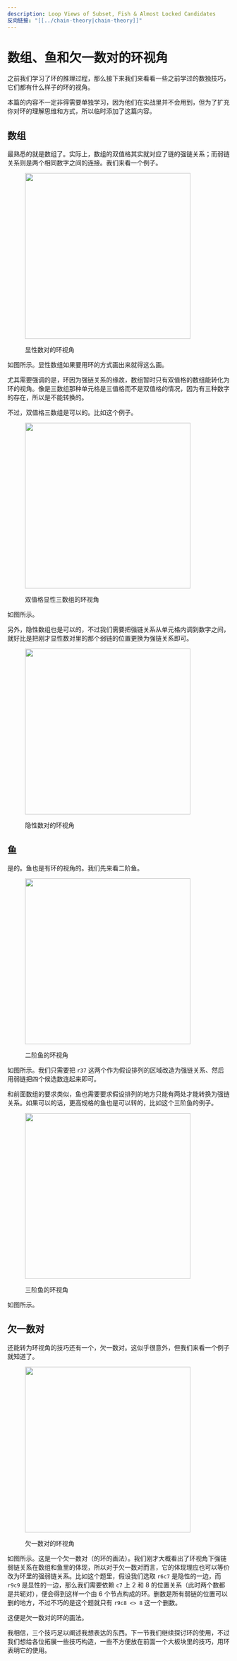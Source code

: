 ```yaml
---
description: Loop Views of Subset, Fish & Almost Locked Candidates
反向链接: "[[../chain-theory|chain-theory]]"
---
```


# 数组、鱼和欠一数对的环视角

之前我们学习了环的推理过程，那么接下来我们来看看一些之前学过的数独技巧，它们都有什么样子的环的视角。

本篇的内容不一定非得需要单独学习，因为他们在实战里并不会用到，但为了扩充你对环的理解思维和方式，所以临时添加了这篇内容。

## 数组 <a href="#subset" id="subset"></a>

最熟悉的就是数组了。实际上，数组的双值格其实就对应了链的强链关系；而弱链关系则是两个相同数字之间的连接。我们来看一个例子。

<figure><img src="../../.gitbook/assets/images_0338.png" alt="" width="375"><figcaption><p>显性数对的环视角</p></figcaption></figure>

如图所示。显性数组如果要用环的方式画出来就得这么画。

尤其需要强调的是，环因为强链关系的缘故，数组暂时只有双值格的数组能转化为环的视角。像是三数组那种单元格是三值格而不是双值格的情况，因为有三种数字的存在，所以是不能转换的。

不过，双值格三数组是可以的。比如这个例子。

<figure><img src="../../.gitbook/assets/images_0339.png" alt="" width="375"><figcaption><p>双值格显性三数组的环视角</p></figcaption></figure>

如图所示。

另外，隐性数组也是可以的，不过我们需要把强链关系从单元格内调到数字之间，就好比是把刚才显性数对里的那个弱链的位置更换为强链关系即可。

<figure><img src="../../.gitbook/assets/images_0340.png" alt="" width="375"><figcaption><p>隐性数对的环视角</p></figcaption></figure>

## 鱼 <a href="#fish" id="fish"></a>

是的。鱼也是有环的视角的。我们先来看二阶鱼。

<figure><img src="../../.gitbook/assets/images_0341.png" alt="" width="375"><figcaption><p>二阶鱼的环视角</p></figcaption></figure>

如图所示。我们只需要把 `r37` 这两个作为假设排列的区域改造为强链关系、然后用弱链把四个候选数连起来即可。

和前面数组的要求类似，鱼也需要要求假设排列的地方只能有两处才能转换为强链关系。如果可以的话，更高规格的鱼也是可以转的，比如这个三阶鱼的例子。

<figure><img src="../../.gitbook/assets/images_0342.png" alt="" width="375"><figcaption><p>三阶鱼的环视角</p></figcaption></figure>

如图所示。

## 欠一数对 <a href="#almost-locked-candidates" id="almost-locked-candidates"></a>

还能转为环视角的技巧还有一个，欠一数对。这似乎很意外，但我们来看一个例子就知道了。

<figure><img src="../../.gitbook/assets/images_0343.png" alt="" width="375"><figcaption><p>欠一数对的环视角</p></figcaption></figure>

如图所示。这是一个欠一数对（的环的画法）。我们刚才大概看出了环视角下强链弱链关系在数组和鱼里的体现，所以对于欠一数对而言，它的体现理应也可以等价改为环里的强弱链关系。比如这个题里，假设我们选取 `r6c7` 是隐性的一边，而 `r9c9` 是显性的一边，那么我们需要依赖 `c7` 上 2 和 8 的位置关系（此时两个数都是共轭对），便会得到这样一个由 6 个节点构成的环。删数是所有弱链的位置可以删的地方，不过不巧的是这个题就只有 `r9c8 <> 8` 这一个删数。

这便是欠一数对的环的画法。

我相信，三个技巧足以阐述我想表达的东西。下一节我们继续探讨环的使用，不过我们想给各位拓展一些技巧构造，一些不方便放在前面一个大板块里的技巧，用环表明它的使用。
